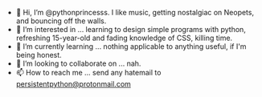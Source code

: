 - 👋 Hi, I’m @pythonprincesss. I like music, getting nostalgiac on Neopets, and bouncing off the walls.
- 👀 I’m interested in ... learning to design simple programs with python, refreshing 15-year-old and fading knowledge of CSS, killing time.
- 🌱 I’m currently learning ... nothing applicable to anything useful, if I'm being honest.
- 💞️ I’m looking to collaborate on ... nah.
- 📫 How to reach me ... send any hatemail to persistentpython@protonmail.com

<!---
pythonprincesss/pythonprincesss is a ✨ special ✨ repository because its `README.md` (this file) appears on your GitHub profile.
You can click the Preview link to take a look at your changes.
--->
